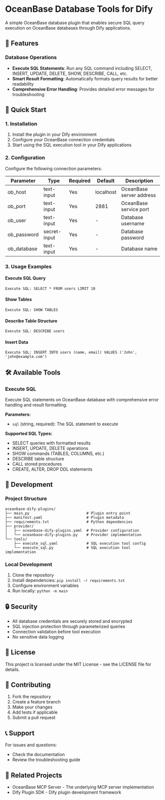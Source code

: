 # OceanBase Database Tools for Dify

A simple OceanBase database plugin that enables secure SQL query execution on OceanBase databases through Dify applications.

## 🌟 Features

### Database Operations
- **Execute SQL Statements**: Run any SQL command including SELECT, INSERT, UPDATE, DELETE, SHOW, DESCRIBE, CALL, etc.
- **Smart Result Formatting**: Automatically formats query results for better readability
- **Comprehensive Error Handling**: Provides detailed error messages for troubleshooting

## 🚀 Quick Start

### 1. Installation
1. Install the plugin in your Dify environment
2. Configure your OceanBase connection credentials
3. Start using the SQL execution tool in your Dify applications

### 2. Configuration
Configure the following connection parameters:

| Parameter | Type | Required | Default | Description |
|-----------|------|----------|---------|-------------|
| ob_host | text-input | Yes | localhost | OceanBase server address |
| ob_port | text-input | Yes | 2881 | OceanBase service port |
| ob_user | text-input | Yes | - | Database username |
| ob_password | secret-input | Yes | - | Database password |
| ob_database | text-input | Yes | - | Database name |

### 3. Usage Examples

#### Execute SQL Query
```
Execute SQL: SELECT * FROM users LIMIT 10
```

#### Show Tables
```
Execute SQL: SHOW TABLES
```

#### Describe Table Structure
```
Execute SQL: DESCRIBE users
```

#### Insert Data
```
Execute SQL: INSERT INTO users (name, email) VALUES ('John', 'john@example.com')
```

## 🛠️ Available Tools

### Execute SQL
Execute SQL statements on OceanBase database with comprehensive error handling and result formatting.

**Parameters:**
- `sql` (string, required): The SQL statement to execute

**Supported SQL Types:**
- SELECT queries with formatted results
- INSERT, UPDATE, DELETE operations
- SHOW commands (TABLES, COLUMNS, etc.)
- DESCRIBE table structure
- CALL stored procedures
- CREATE, ALTER, DROP DDL statements

## 🔧 Development

### Project Structure
```
oceanbase-dify-plugins/
├── main.py                          # Plugin entry point
├── manifest.yaml                    # Plugin metadata
├── requirements.txt                 # Python dependencies
├── provider/
│   ├── oceanbase-dify-plugins.yaml  # Provider configuration
│   └── oceanbase-dify-plugins.py    # Provider implementation
└── tools/
    ├── execute_sql.yaml             # SQL execution tool config
    └── execute_sql.py               # SQL execution tool implementation
```

### Local Development
1. Clone the repository
2. Install dependencies: `pip install -r requirements.txt`
3. Configure environment variables
4. Run locally: `python -m main`

## 🔒 Security

- All database credentials are securely stored and encrypted
- SQL injection protection through parameterized queries
- Connection validation before tool execution
- No sensitive data logging

## 📝 License

This project is licensed under the MIT License - see the LICENSE file for details.

## 🤝 Contributing

1. Fork the repository
2. Create a feature branch
3. Make your changes
4. Add tests if applicable
5. Submit a pull request

## 📞 Support

For issues and questions:
- Check the documentation
- Review the troubleshooting guide

## 🔗 Related Projects

- OceanBase MCP Server - The underlying MCP server implementation
- Dify Plugin SDK - Dify plugin development framework